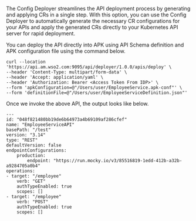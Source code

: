 The Config Deployer streamlines the API deployment process by generating and applying CRs in a single step. With this option, you can use the Config Deployer to automatically generate the necessary CR configurations for your APIs and apply the generated CRs directly to your Kubernetes API server for rapid deployment.

You can deploy the API directly into APK using API Schema definition and APK configuration file using the command below.

```
curl --location 'https://api.am.wso2.com:9095/api/deployer/1.0.0/apis/deploy' \
--header 'Content-Type: multipart/form-data' \
--header 'Accept: application/yaml' \
--header 'Authorization: Bearer <Access Token From IDP>' \
--form 'apkConfiguration=@"/Users/user/EmployeeService.apk-conf"' \
--form 'definitionFile=@"/Users/user/EmployeeServiceDefinition.json"'
```

Once we invoke the above API, the output looks like below.

```
---
id: "048f821480bb19de6b64973a4b69109af286cfef"
name: "EmployeeServiceAPI"
basePath: "/test"
version: "3.14"
type: "REST"
defaultVersion: false
endpointConfigurations:
    production:
        endpoint: "https://run.mocky.io/v3/85516819-1edd-412b-a32b-a9284705a0b4"
operations:
- target: "/employee"
    verb: "GET"
    authTypeEnabled: true
    scopes: []
- target: "/employee"
    verb: "POST"
    authTypeEnabled: true
    scopes: []
```